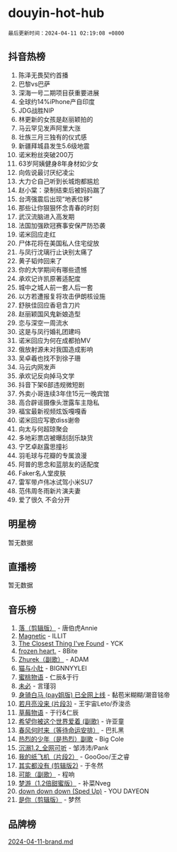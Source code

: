 # douyin-hot-hub

`最后更新时间：2024-04-11 02:19:08 +0800`

## 抖音热榜

1. 陈泽无畏契约首播
1. 巴黎vs巴萨
1. 深海一号二期项目获重要进展
1. 全球约14%iPhone产自印度
1. JDG战胜NIP
1. 林更新的女孩是赵丽颖拍的
1. 马云罕见发声阿里大涨
1. 壮族三月三独有的仪式感
1. 新疆拜城县发生5.6级地震
1. 诺米粉丝突破200万
1. 63岁阿姨健身8年身材如少女
1. 向佐说最讨厌纪凌尘
1. 大力仑自己听到长城炮都尴尬
1. 赵小棠：录制结束后被妈妈踹了
1. 台湾强震后出现“地表位移”
1. 那些让你狠狠怀念青春的时刻
1. 武汉流脑进入高发期
1. 法国加强欧冠赛事安保严防恐袭
1. 诺米回应走红
1. 尸体花将在美国私人住宅绽放
1. 与凤行沈璃行止诀别太痛了
1. 黄子韬帅回来了
1. 你的大学期间有哪些遗憾
1. 承欢记许凯原著适配度
1. 城中之城人前一套人后一套
1. 以方若遭报复将攻击伊朗核设施
1. 舒肤佳回应香皂含刀片
1. 赵丽颖国风鬼新娘造型
1. 恋与深空一周流水
1. 这是与凤行婚礼团建吗
1. 诺米回应为何在成都拍MV
1. 俄放射源未对我国造成影响
1. 吴卓羲也找不到徐子珊
1. 马云内网发声
1. 承欢记反向掉马文学
1. 抖音下架6部违规微短剧
1. 外卖小哥连续3年住15元一晚宾馆
1. 高合辟谣摄像头泄露车主隐私
1. 福宝最新视频炫饭嘎嘎香
1. 诺米回应写歌diss谢帝
1. 向太与何超琼聚会
1. 多地彩票店被曝刮刮乐缺货
1. 宁艺卓赵露思撞衫
1. 羽毛球与花瓣的专属浪漫
1. 阿普的思念和蓝朋友的适配度
1. Faker名人堂皮肤
1. 雷军带卢伟冰试驾小米SU7
1. 范伟周冬雨新片演夫妻
1. 爱了很久 不会分开

## 明星榜

暂无数据

## 直播榜

暂无数据

## 音乐榜

1. [落（剪辑版）](https://sf5-hl-cdn-tos.douyinstatic.com/obj/tos-cn-ve-2774/o0h6HvN1BBbli9LtU3i5fQIleBQMF5Cg4TZmmC) - 唐伯虎Annie
1. [Magnetic](https://sf6-cdn-tos.douyinstatic.com/obj/tos-cn-ve-2774/oAQCYdBNZfLACGDmVFAsfAtpy32tqErgQ3XgBN) - ILLIT
1. [The Closest Thing I've Found](https://sf3-cdn-tos.douyinstatic.com/obj/tos-cn-ve-2774/514ab5d9146f4d2ca454b7adff8e5e4d) - YCK
1. [frozen heart.](https://sf6-cdn-tos.douyinstatic.com/obj/tos-cn-ve-2774/oIIWJfyjIACZA9zQMtnJ6hQQhFC4vhCupoRBsO) - 8Bite
1. [Zhurek（副歌）](https://sf6-cdn-tos.douyinstatic.com/obj/tos-cn-ve-2774/ooQm8FBZQDlf0btEYgVpCcSCQfrdJGBEKZYBGS) - ADAM
1. [猫与小肚](https://sf5-hl-cdn-tos.douyinstatic.com/obj/tos-cn-ve-2774/osZeoClMECgK8DYl6VebABgbchEtPYQjZEnRtd) - BIGNNYYLEI
1. [蜜桃物语](https://sf3-cdn-tos.douyinstatic.com/obj/tos-cn-ve-2774/oIhOSCZtIACtYU4XQkngiW9kCBfVD1Fz9IYeqL) - 仁辰&于行
1. [未必](https://sf5-hl-cdn-tos.douyinstatic.com/obj/tos-cn-ve-2774/ogntQMFnKQDZUgTCYuJgfLEtleYZZFxBQqhhFB) - 言瑾羽
1. [身骑白马 (pay姐版) 已全网上线](https://sf3-cdn-tos.douyinstatic.com/obj/tos-cn-ve-2774/oQLO5ZgLsFkaDhdIIveF2zUCgfweY0gWaH4AQG) - 黏苞米糊糊/潮音铭帝
1. [若月亮没来 (片段3)](https://sf5-hl-cdn-tos.douyinstatic.com/obj/tos-cn-ve-2774/okfyEUsGW1B1ovJi5JiN9IjvAT2lMwA054GoEB) - 王宇宙Leto/乔浚丞
1. [草莓物语](https://sf5-hl-cdn-tos.douyinstatic.com/obj/tos-cn-ve-2774/okynhJ7jEAIIZBfsLgYMEI8QC3WbQNN66RKzhT) - 于行&仁辰
1. [希望你被这个世界爱着 (副歌)](https://sf5-hl-cdn-tos.douyinstatic.com/obj/tos-cn-ve-2774/oUHCmWQfZlE3QQBKBeD8rCFLpJzPgCpImhsxMt) - 许亚童
1. [春风何时来（等待命运安排）](https://sf5-hl-cdn-tos.douyinstatic.com/obj/tos-cn-ve-2774/oICBNbD3gelMfB4WgiD1KI2jQtXZE2FgHLwtsl) - 巴扎黑
1. [热烈的少年（是热烈）副歌](https://sf6-cdn-tos.douyinstatic.com/obj/tos-cn-ve-2774/owVNI0CLDAUMtSz6TEYvfFBFL4UDFFhLfgK8fa) - Big Cole
1. [沉溺1.2_全网可听](https://sf5-hl-cdn-tos.douyinstatic.com/obj/tos-cn-ve-2774/ok2QoiBqsWAX9McZmWiI9gAB0EzwD4Xj6yfmtH) - 邹沛沛/Pank
1. [我的纸飞机（片段2）](https://sf6-cdn-tos.douyinstatic.com/obj/tos-cn-ve-2774/oM2ZrKcg2CD5AeRB2gkeXOFB1IxAGJdZPazYHf) - GooGoo/王之睿
1. [其实都没有 (剪辑版2)](https://sf5-hl-cdn-tos.douyinstatic.com/obj/tos-cn-ve-2774/oEBNQenHZtBhxYjGgUDQk0BCHTigQafgFlbQ7k) - 于冬然
1. [可能（副歌）](https://sf5-hl-cdn-tos.douyinstatic.com/obj/tos-cn-ve-2774/cde1731888894259b333569393c2fb51) - 程响
1. [梦游（1.2倍甜蜜版）](https://sf3-cdn-tos.douyinstatic.com/obj/tos-cn-ve-2774/o4gyAUm8hwufoEABmwVIiQtHsFuGzAEEWtNMzo) - 补菜Nveg
1. [down down down (Sped Up)](https://sf5-hl-cdn-tos.douyinstatic.com/obj/tos-cn-ve-2774/ow80iABiXIO9DsFwK6WeZKMaJRi3BPJAotDy8m) - YOU DAYEON
1. [是你（剪辑版）](https://sf3-cdn-tos.douyinstatic.com/obj/tos-cn-ve-2774/46019dae783c4c969944217fe1cfafc4) - 梦然

## 品牌榜

[2024-04-11-brand.md](2024-04-11-brand.md)
